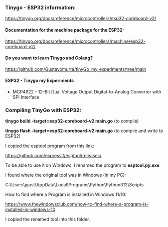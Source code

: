 ### Tinygo - ESP32 information:

https://tinygo.org/docs/reference/microcontrollers/esp32-coreboard-v2/

#### Documentation for the machine package for the ESP32:

https://tinygo.org/docs/reference/microcontrollers/machine/esp32-coreboard-v2/

#### Do you want to learn Tinygo and Golang?

https://github.com/Gustavomurta/tinyGo_my_experiments/tree/main

#### ESP32 - Tinygo my Experiments

- MCP4922 - 12-Bit Dual Voltage Output Digital-to-Analog Converter with SPI Interface

### Compiling TinyGo with ESP32: 

**tinygo build -target=esp32-coreboard-v2 main.go**  (to compile) 

**tinygo flash -target=esp32-coreboard-v2 main.go**  (to compile and write to ESP32)

I copied the esptool program from this link:

https://github.com/espressif/esptool/releases/

To be able to use it on Windows, I renamed the program to **esptool.py.exe**

I found where the original tool was in Windows (in my PC):

C:\Users\jgust\AppData\Local\Programs\Python\Python312\Scripts

How to find where a Program is installed in Windows 11/10:

https://www.thewindowsclub.com/how-to-find-where-a-program-is-installed-in-windows-10

I copied the renamed tool into this folder.

